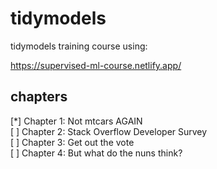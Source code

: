 # tidymodels  

tidymodels training course using:  

https://supervised-ml-course.netlify.app/

## chapters  

[*] Chapter 1: Not mtcars AGAIN  
[ ] Chapter 2: Stack Overflow Developer Survey  
[ ] Chapter 3: Get out the vote  
[ ] Chapter 4: But what do the nuns think?  

